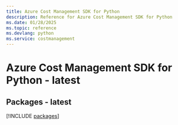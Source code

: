 ```yaml
---
title: Azure Cost Management SDK for Python
description: Reference for Azure Cost Management SDK for Python
ms.date: 01/28/2025
ms.topic: reference
ms.devlang: python
ms.service: costmanagement
---
```

# Azure Cost Management SDK for Python - latest
## Packages - latest
[!INCLUDE [packages](cost-management-index.md)]